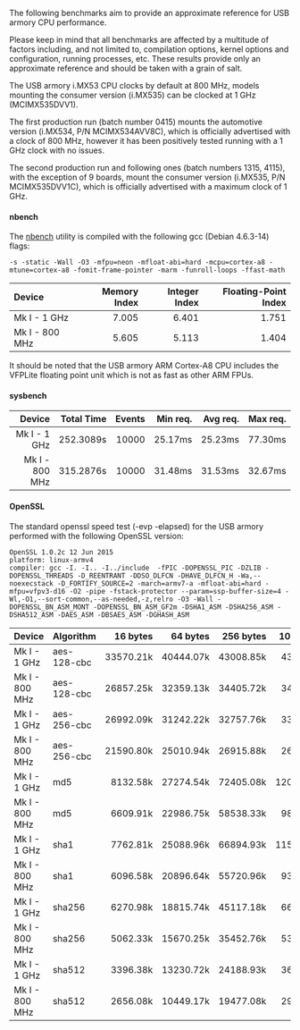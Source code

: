 The following benchmarks aim to provide an approximate reference for USB armory CPU performance. 

Please keep in mind that all benchmarks are affected by a multitude of factors including, and not limited to, compilation options, kernel options and configuration, running processes, etc. These results provide only an approximate reference and should be taken with a grain of salt.

The USB armory i.MX53 CPU clocks by default at 800 MHz, models mounting the consumer version (i.MX535) can be clocked at 1 GHz (MCIMX535DVV1).

The first production run (batch number 0415) mounts the automotive version (i.MX534, P/N MCIMX534AVV8C), which is officially advertised with a clock of 800 MHz, however it has been positively tested running with a 1 GHz clock with no issues.

The second production run and following ones (batch numbers 1315, 4115), with the exception of 9 boards, mount the consumer version (i.MX535, P/N MCIMX535DVV1C), which is officially advertised with a maximum clock of 1 GHz.

#### nbench

The [nbench](http://www.tux.org/~mayer/linux/bmark.html) utility is compiled with the following gcc (Debian 4.6.3-14) flags:
```
-s -static -Wall -O3 -mfpu=neon -mfloat-abi=hard -mcpu=cortex-a8 -mtune=cortex-a8 -fomit-frame-pointer -marm -funroll-loops -ffast-math
```

| Device         | Memory Index  | Integer Index | Floating-Point Index |
|:---------------|--------------:|--------------:|---------------------:|
| Mk I -   1 GHz |         7.005 |         6.401 |                1.751 |
| Mk I - 800 MHz |         5.605 |         5.113 |                1.404 |

It should be noted that the USB armory ARM Cortex-A8 CPU includes the VFPLite floating point unit which is not as fast as other ARM FPUs.

#### sysbench

| Device         |Total Time | Events | Min req. | Avg req. | Max req. |
|---------------:|----------:|-------:|---------:|---------:|---------:|
| Mk I -   1 GHz | 252.3089s |  10000 |  25.17ms |  25.23ms |  77.30ms |
| Mk I - 800 MHz | 315.2876s |  10000 |  31.48ms |  31.53ms |  32.67ms |

#### OpenSSL

The standard openssl speed test (-evp <algorithm> -elapsed) for the USB armory performed with the following OpenSSL version:
```
OpenSSL 1.0.2c 12 Jun 2015
platform: linux-armv4
compiler: gcc -I. -I.. -I../include  -fPIC -DOPENSSL_PIC -DZLIB -DOPENSSL_THREADS -D_REENTRANT -DDSO_DLFCN -DHAVE_DLFCN_H -Wa,--noexecstack -D_FORTIFY_SOURCE=2 -march=armv7-a -mfloat-abi=hard -mfpu=vfpv3-d16 -O2 -pipe -fstack-protector --param=ssp-buffer-size=4 -Wl,-O1,--sort-common,--as-needed,-z,relro -O3 -Wall -DOPENSSL_BN_ASM_MONT -DOPENSSL_BN_ASM_GF2m -DSHA1_ASM -DSHA256_ASM -DSHA512_ASM -DAES_ASM -DBSAES_ASM -DGHASH_ASM
```

| Device         | Algorithm   | 16 bytes  | 64 bytes  | 256 bytes | 1024 bytes | 8192 bytes |
|:---------------|:------------|----------:|----------:|----------:|-----------:|-----------:|
| Mk I -   1 GHz | aes-128-cbc | 33570.21k | 40444.07k | 43008.85k |  43665.41k |  43900.93k |
| Mk I - 800 MHz | aes-128-cbc | 26857.25k | 32359.13k | 34405.72k |  34959.02k |  35121.83k |
| Mk I -   1 GHz | aes-256-cbc | 26992.09k | 31242.22k | 32757.76k |  33170.09k |  33289.56k |
| Mk I - 800 MHz | aes-256-cbc | 21590.80k | 25010.94k | 26915.88k |  26533.89k |  26604.89k |
| Mk I -   1 GHz | md5         |  8132.58k | 27274.54k | 72405.08k | 120400.21k | 151988.91k |
| Mk I - 800 MHz | md5         |  6609.91k | 22986.75k | 58538.33k |  98356.57k | 121632.09k |
| Mk I -   1 GHz | sha1        |  7762.81k | 25088.96k | 66894.93k | 115372.37k | 146784.26k |
| Mk I - 800 MHz | sha1        |  6096.58k | 20896.64k | 55720.96k |  93835.95k | 117951.15k |
| Mk I -   1 GHz | sha256      |  6270.98k | 18815.74k | 45117.18k |  66911.57k |  79549.78k |
| Mk I - 800 MHz | sha256      |  5062.33k | 15670.25k | 35452.76k |  53976.06k |  63569.92k |
| Mk I -   1 GHz | sha512      |  3396.38k | 13230.72k | 24188.93k |  36439.72k |  42972.50k |
| Mk I - 800 MHz | sha512      |  2656.08k | 10449.17k | 19477.08k |  29248.17k |  34384.55k |
